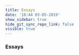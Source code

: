 ```yaml
---
title: Essays
date: '18:44 03-05-2019'
show_sidebar: true
hide_git_sync_repo_link: false
visible: true
---
```


### Essays
